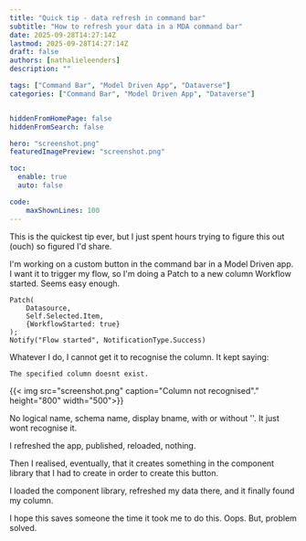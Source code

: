 ```yaml
---
title: "Quick tip - data refresh in command bar"
subtitle: "How to refresh your data in a MDA command bar"
date: 2025-09-28T14:27:14Z
lastmod: 2025-09-28T14:27:14Z
draft: false
authors: [nathalieleenders]
description: ""

tags: ["Command Bar", "Model Driven App", "Dataverse"]
categories: ["Command Bar", "Model Driven App", "Dataverse"]


hiddenFromHomePage: false
hiddenFromSearch: false

hero: "screenshot.png"
featuredImagePreview: "screenshot.png"

toc:
  enable: true
  auto: false

code:
    maxShownLines: 100
---
```


This is the quickest tip ever, but I just spent hours trying to figure this out (ouch) so figured I'd share.

I'm working on a custom button in the command bar in a Model Driven app. I want it to trigger my flow, so I'm doing a Patch to a new column Workflow started. Seems easy enough.

```powerfx
Patch(
    Datasource,
    Self.Selected.Item,
    {WorkflowStarted: true}
);
Notify("Flow started", NotificationType.Success)
```

Whatever I do, I cannot get it to recognise the column. It kept saying: 

```
The specified column doesnt exist.
```

{{< img src="screenshot.png" caption="Column not recognised"." height="800" width="500">}}

No logical name, schema name, display bname, with or without ''. It just wont recognise it.

I refreshed the app, published, reloaded, nothing.

Then I realised, eventually, that it creates something in the component library that I had to create in order to create this button.

I loaded the component library, refreshed my data there, and it finally found my column.

I hope this saves someone the time it took me to do this. Oops. But, problem solved.